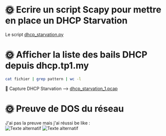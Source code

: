 # 🌞 Ecrire un script Scapy pour mettre en place un DHCP Starvation  
Le script [dhcp_starvation.py](./dhcp_starvation.py)  


# 🌞 Afficher la liste des bails DHCP depuis dhcp.tp1.my  
```bash
cat fichier | grep pattern | wc -l
```  

🦈 Capture DHCP Starvation --> [dhcp_starvation_1.pcap](./dhcp_starvation_1.pcap)

# 🌞 Preuve de DOS du réseau  
J'ai pas la preuve mais j'ai réussi be like :  
![Texte alternatif](./M1_CYBER/images/source.png)
![Texte alternatif](./M1_CYBER/images/trust.jpg)

